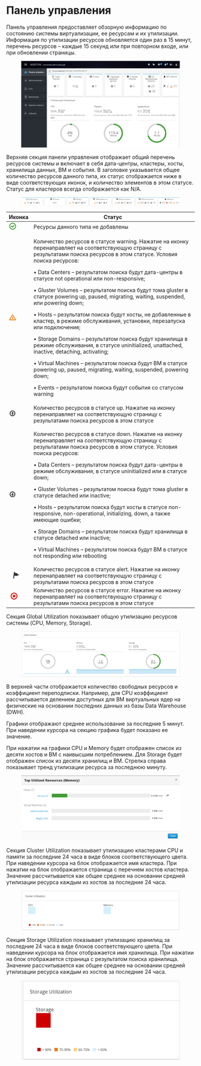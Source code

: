 # Панель управления

Панель управления предоставляет обзорную информацию по состоянию системы виртуализации, ее ресурсам и их утилизации. Информация по утилизации ресурсов обновляется один раз в 15 минут, перечень ресурсов – каждые 15 секунд или при повторном входе, или при обновлении страницы.

<figure><img src="../../../../.gitbook/assets/3 (2).png" alt=""><figcaption></figcaption></figure>

Верхняя секция панели управления отображает общий перечень ресурсов системы и включает в себя дата-центры, кластеры, хосты, хранилища данных, ВМ и события. В заголовке указывается общее количество ресурсов данного типа, их статус отображается ниже в виде соответствующих иконок, и количество элементов в этом статусе. Статус для кластеров всегда отображается как N/A.

<figure><img src="../../../../.gitbook/assets/4 (1).png" alt=""><figcaption></figcaption></figure>

| Иконка                                                                        | Статус                                                                                                                                                                                                                                                                                                                                                                                                                                                                                                                                                                                                                                                                                                                                                                                                                                                                                                                                                     |
| ----------------------------------------------------------------------------- | ---------------------------------------------------------------------------------------------------------------------------------------------------------------------------------------------------------------------------------------------------------------------------------------------------------------------------------------------------------------------------------------------------------------------------------------------------------------------------------------------------------------------------------------------------------------------------------------------------------------------------------------------------------------------------------------------------------------------------------------------------------------------------------------------------------------------------------------------------------------------------------------------------------------------------------------------------------- |
| <img src="../../../../.gitbook/assets/5.png" alt="" data-size="original">     | Ресурсы данного типа не добавлены                                                                                                                                                                                                                                                                                                                                                                                                                                                                                                                                                                                                                                                                                                                                                                                                                                                                                                                          |
| <img src="../../../../.gitbook/assets/6.png" alt="" data-size="original">     | <p>Количество ресурсов в статусе warning. Нажатие на иконку перенаправляет на соответствующую страницу с результатами поиска ресурсов в этом статусе. Условия поиска ресурсов:</p><p>• Data Centers – результатом поиска будут дата-центры в статусе not operational или non-responsive;</p><p>• Gluster Volumes – результатом поиска будут тома gluster в статусе powering up, paused, migrating, waiting, suspended, или powering down;</p><p>• Hosts – результатом поиска будут хосты, не добавленные в кластер, в режиме обслуживания, установки, перезапуска или подключения;</p><p>• Storage Domains – результатом поиска будут хранилища в режиме обслуживания, в статусе uninitialized, unattached, inactive, detaching, activating;</p><p>• Virtual Machines – результатом поиска будут ВМ в статусе powering up, paused, migrating, waiting, suspended, powering down;</p><p>• Events – результатом поиска будут события со статусом warning</p> |
| <img src="../../../../.gitbook/assets/7.png" alt="" data-size="original">     | Количество ресурсов в статусе up. Нажатие на иконку перенаправляет на соответствующую страницу с результатами поиска ресурсов в этом статусе                                                                                                                                                                                                                                                                                                                                                                                                                                                                                                                                                                                                                                                                                                                                                                                                               |
| <img src="../../../../.gitbook/assets/8 (1).png" alt="" data-size="original"> | <p>Количество ресурсов в статусе down. Нажатие на иконку перенаправляет на соответствующую страницу с результатами поиска ресурсов в этом статусе. Условия поиска ресурсов:</p><p>• Data Centers – результатом поиска будут дата-центры в режиме обслуживания, в статусе uninitialized или в статусе down;</p><p>• Gluster Volumes – результатом поиска будут тома gluster в статусе detached или inactive;</p><p>• Hosts – результатом поиска будут хосты в статусе non-responsive, non-operational, initializing, down, а также имеющие ошибки;</p><p>• Storage Domains – результатом поиска будут хранилища в статусе detached или inactive;</p><p>• Virtual Machines – результатом поиска будут ВМ в статусе not responding или rebooting</p>                                                                                                                                                                                                          |
| <img src="../../../../.gitbook/assets/9 (1).png" alt="" data-size="original"> | Количество ресурсов в статусе alert. Нажатие на иконку перенаправляет на соответствующую страницу с результатами поиска ресурсов в этом статусе                                                                                                                                                                                                                                                                                                                                                                                                                                                                                                                                                                                                                                                                                                                                                                                                            |
| <img src="../../../../.gitbook/assets/10.png" alt="" data-size="original">    | Количество ресурсов в статусе error. Нажатие на иконку перенаправляет на соответствующую страницу с результатами поиска ресурсов в этом статусе                                                                                                                                                                                                                                                                                                                                                                                                                                                                                                                                                                                                                                                                                                                                                                                                            |

Секция Global Utilization показывает общую утилизацию ресурсов системы (CPU, Memory, Storage).

<figure><img src="../../../../.gitbook/assets/11.png" alt=""><figcaption></figcaption></figure>

В верхней части отображается количество свободных ресурсов и коэффициент переподписки. Например, для CPU коэффициент рассчитывается делением доступных для ВМ виртуальных ядер на физические на основании последних данных из базы Data Warehouse (DWH).

Графики отображают среднее использование за последние 5 минут. При наведении курсора на секцию графика будет показано ее значение.

При нажатии на графики CPU и Memory будет отображен список из десяти хостов и ВМ с наивысшим потреблением. Для Storage будет отображен список из десяти хранилищ и ВМ. Стрелка справа показывает тренд утилизации ресурса за последнюю минуту.

<figure><img src="../../../../.gitbook/assets/12.png" alt=""><figcaption></figcaption></figure>

Секция Cluster Utilization показывает утилизацию кластерами CPU и памяти за последние 24 часа в виде блоков соответствующего цвета. При наведении курсора на блок отображается имя кластера. При нажатии на блок отображается страница с перечнем хостов кластера. Значение рассчитывается как общее среднее на основании средней утилизации ресурса каждым из хостов за последние 24 часа.

<figure><img src="../../../../.gitbook/assets/13.png" alt=""><figcaption></figcaption></figure>

Секция Storage Utilization показывает утилизацию хранилищ за последние 24 часа в виде блоков соответствующего цвета. При наведении курсора на блок отображается имя хранилища. При нажатии на блок отображается страница с результатом поиска хранилища. Значение рассчитывается как общее среднее на основании средней утилизации ресурса каждым из хостов за последние 24 часа.

<figure><img src="../../../../.gitbook/assets/14.png" alt=""><figcaption></figcaption></figure>
